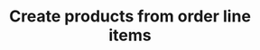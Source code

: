---
title: "Create products from order line items"
name: "channelmeta_woocommerce"
key: "order_link_items_on_sku"
description: "If set to true, all products and variants not linked to channel will be created on S2S and linked via SKU on new order."
user_friendly_description: "Have the ability to create and link products in Stock2Shop from WooCommerce when an order is placed if the products previously did not exist on Stock2Shop."
default: "false"
values: []
tags: [channelmeta,woocommerce]
type: "meta"
process: "products"
headless: true
---